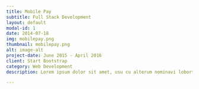 ```yaml
---
title: Mobile Pay
subtitle: Full Stack Development
layout: default
modal-id: 1
date: 2014-07-18
img: mobilepay.png
thumbnail: mobilepay.png
alt: image-alt
project-date: June 2015 - April 2016
client: Start Bootstrap
category: Web Development
description: Lorem ipsum dolor sit amet, usu cu alterum nominavi lobortis. At duo novum diceret. Tantas apeirian vix et, usu sanctus postulant inciderint ut, populo diceret necessitatibus in vim. Cu eum dicam feugiat noluisse.

---
```

